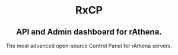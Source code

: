 <h1 align="center">RxCP</h1>
<h2 align="center">API and Admin dashboard for rAthena.</h2>
<p align="center">The most advanced open-source Control Panel for rAthena servers.</p>
